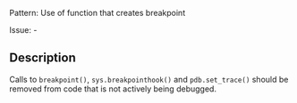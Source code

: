 Pattern: Use of function that creates breakpoint

Issue: -

## Description

Calls to `breakpoint()`, `sys.breakpointhook()` and `pdb.set_trace()` should be removed from code that is not actively being debugged.
